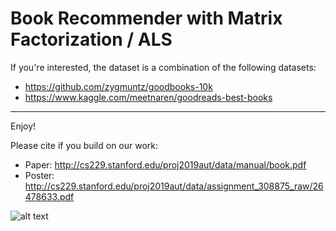 # Book Recommender with Matrix Factorization / ALS

If you're interested, the dataset is a combination of the following datasets:
* https://github.com/zygmuntz/goodbooks-10k
* https://www.kaggle.com/meetnaren/goodreads-best-books 

----

Enjoy!

Please cite if you build on our work:
* Paper: http://cs229.stanford.edu/proj2019aut/data/manual/book.pdf
* Poster: http://cs229.stanford.edu/proj2019aut/data/assignment_308875_raw/26478633.pdf

![alt text](https://github.com/cecileloge/cs229-RecoBook/blob/master/Poster.png?raw=true)
